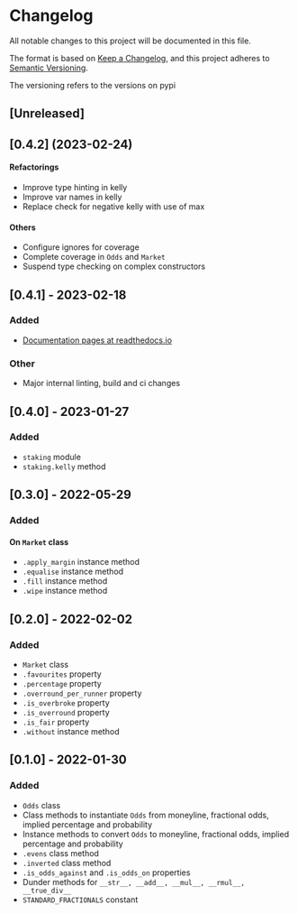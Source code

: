 # Changelog

All notable changes to this project will be documented in this file.

The format is based on [Keep a Changelog](https://keepachangelog.com/en/1.0.0/),
and this project adheres to [Semantic Versioning](https://semver.org/spec/v2.0.0.html).

The versioning refers to the versions on pypi

## [Unreleased]

## [0.4.2] (2023-02-24)

#### Refactorings

- Improve type hinting in kelly
- Improve var names in kelly
- Replace check for negative kelly with use of max

#### Others

- Configure ignores for coverage
- Complete coverage in `Odds` and `Market`
- Suspend type checking on complex constructors

## [0.4.1] - 2023-02-18

### Added

- [Documentation pages at readthedocs.io](https://pybet.readthedocs.io)

### Other

- Major internal linting, build and ci changes

## [0.4.0] - 2023-01-27

### Added

- `staking` module
- `staking.kelly` method

## [0.3.0] - 2022-05-29

### Added

#### On `Market` class

- `.apply_margin` instance method
- `.equalise` instance method
- `.fill` instance method
- `.wipe` instance method

## [0.2.0] - 2022-02-02

### Added

- `Market` class
- `.favourites` property
- `.percentage` property
- `.overround_per_runner` property
- `.is_overbroke` property
- `.is_overround` property
- `.is_fair` property
- `.without` instance method

## [0.1.0] - 2022-01-30

### Added

- `Odds` class
- Class methods to instantiate `Odds` from moneyline, fractional odds, implied percentage and probability
- Instance methods to convert `Odds` to moneyline, fractional odds, implied percentage and probability
- `.evens` class method
- `.inverted` class method
- `.is_odds_against` and `.is_odds_on` properties
- Dunder methods for `__str__, __add__, __mul__, __rmul__, __true_div__`
- `STANDARD_FRACTIONALS` constant
